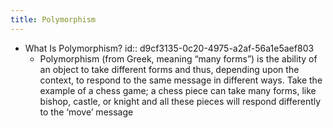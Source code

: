 ```yaml
---
title: Polymorphism
---
```


- What Is Polymorphism?
id:: d9cf3135-0c20-4975-a2af-56a1e5aef803
	 - Polymorphism (from Greek, meaning “many forms”) is the ability of an object to take different forms and thus, depending upon the context, to respond to the same message in different ways. Take the example of a chess game; a chess piece can take many forms, like bishop, castle, or knight and all these pieces will respond differently to the ‘move’ message
